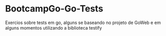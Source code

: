 # BootcampGo-Go-Tests
Exercios sobre tests em go, alguns se baseando no projeto de GoWeb e em alguns momentos utilizando a biblioteca testify
